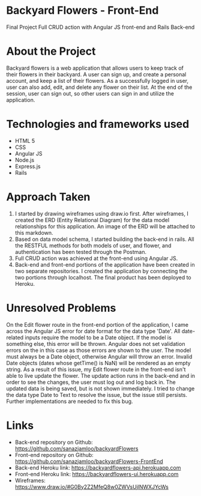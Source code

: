 # Backyard Flowers - Front-End
 Final Project
 Full CRUD action with Angular JS front-end and Rails Back-end

# About the Project

 Backyard flowers is a web application that allows users to keep track of their flowers in their backyard.  A user can sign up, and create a personal account, and keep a list of their flowers. As a successfully logged in user, user can also add, edit, and delete any flower on their list. At the end of the session, user can sign out, so other users can sign in and utilize the application.

# Technologies and frameworks used
- HTML 5
- CSS
- Angular JS
- Node.js
- Express.js
- Rails

# Approach Taken
1. I started by drawing wireframes using draw.io first. After wireframes, I created the ERD (Entity Relational Diagram) for the data model relationships for this application. An image of the ERD will be attached to this markdown.
2. Based on data model schema, I started building the back-end in rails. All the RESTFUL methods for both models of user, and flower, and authentication has been tested through the Postman.
3. Full CRUD action was achieved at the front-end using Angular JS.
4. Back-end and front-end portions of the application have been created in two separate repositories.  I created the application by connecting the two portions through localhost.  The final product has been deployed to Heroku.

# Unresolved Problems
On the Edit flower route in the front-end portion of the application, I came across the Angular JS error for date format for the data type 'Date'. All date-related inputs require the model to be a Date object. If the model is something else, this error will be thrown. Angular does not set validation errors on the in this case as those errors are shown to the user. The model must always be a Date object, otherwise Angular will throw an error. Invalid Date objects (dates whose getTime() is NaN) will be rendered as an empty string. As a result of this issue, my Edit flower route in the front-end isn't able to live update the flower. The update action runs in the back-end and in order to see the changes, the user must log out and log back in.  The updated data is being saved, but is not shown immediately. I tried to change the data type Date to Text to resolve the issue, but the issue still persists.  Further implementations are needed to fix this bug.

# Links
- Back-end repository on Github: https://github.com/sanazjamloo/backyardFlowers
- Front-end repository on Github: https://github.com/sanazjamloo/backyardFlowers-FrontEnd
- Back-end  Heroku link: https://backyardflowers-api.herokuapp.com
- Front-end Heroku link: https://backyardflowers-ui.herokuapp.com
- Wireframes: https://www.draw.io/#G0By2Z2MfeQ8w0ZWVsUjlNWXJYcWs
